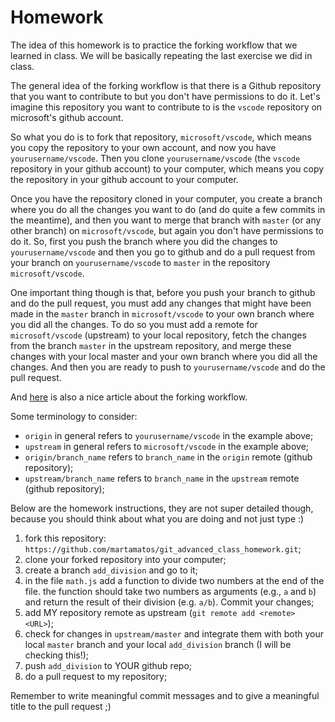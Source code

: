 # Homework

The idea of this homework is to practice the forking workflow that we learned in class. We will be basically repeating the last exercise we did in class.

The general idea of the forking workflow is that there is a Github repository that you want to contribute to but you don't have permissions to do it. Let's imagine this repository you want to contribute to is the `vscode` repository on microsoft's github account.

So what you do is to fork that repository, `microsoft/vscode`, which means you copy the repository to your own account, and now you have `yourusername/vscode`. Then you clone `yourusername/vscode` (the `vscode` repository in your github account) to your computer, which means you copy the repository in your github account to your computer.

Once you have the repository cloned in your computer, you create a branch where you do all the changes you want to do (and do quite a few commits in the meantime), and then you want to merge that branch with `master` (or any other branch) on `microsoft/vscode`, but again you don't have permissions to do it. So, first you push the branch where you did the changes to `yourusername/vscode` and then you go to github and do a pull request from your branch on `yourusername/vscode` to `master` in the repository `microsoft/vscode`.

One important thing though is that, before you push your branch to github and do the pull request, you must add any changes that might have been made in the `master` branch in `microsoft/vscode` to your own branch where you did all the changes. To do so you must add a remote for `microsoft/vscode` (upstream) to your local repository, fetch the changes from the branch `master` in the upstream repository, and merge these changes with your local master and your own branch where you did all the changes. And then you are ready to push to `yourusername/vscode` and do the pull request.

And [here](https://www.atlassian.com/git/tutorials/comparing-workflows/forking-workflow) is also a nice article about the forking workflow.

Some terminology to consider:
 - `origin` in general refers to `yourusername/vscode` in the example above;
 - `upstream` in general refers to `microsoft/vscode` in the example above;
 - `origin/branch_name`  refers to `branch_name` in the `origin` remote (github repository);
 - `upstream/branch_name`  refers to `branch_name` in the `upstream` remote (github repository);


Below are the homework instructions, they are not super detailed though, because you should think about what you are doing and not just type :)


1. fork this repository: `https://github.com/martamatos/git_advanced_class_homework.git`;
2. clone your forked repository into your computer;
3. create a branch `add_division` and go to it;
4. in the file `math.js` add a function to divide two numbers at the end of the file. the function should take two numbers as arguments (e.g., `a` and `b`) and return the result of their division (e.g. `a/b`). Commit your changes;
5. add MY repository remote as upstream (`git remote add <remote> <URL>`);
6. check for changes in `upstream/master` and integrate them with both your local `master` branch and your local `add_division` branch (I will be checking this!);
7. push `add_division` to YOUR github repo;
8. do a pull request to my repository;

Remember to write meaningful commit messages and to give a meaningful title to the pull request ;)




